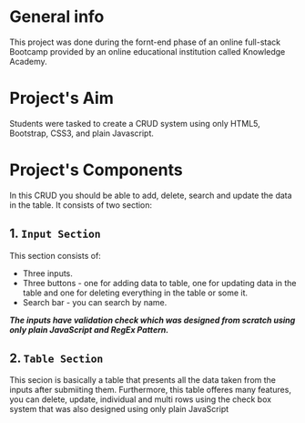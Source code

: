 # General info
This project was done during the fornt-end phase of an online full-stack Bootcamp provided by an online educational institution called Knowledge Academy.
# Project's Aim
Students were tasked to create a CRUD system using only HTML5, Bootstrap, CSS3, and plain Javascript. 
# Project's Components
In this CRUD you should be able to add, delete, search and update the data in the table. It consists of two section:
## 1. `Input Section`
This section consists of:
- Three inputs.
- Three buttons - one for adding data to table, one for updating data in the table and one for deleting everything in the table or some it.
- Search bar - you can search by name.

***The inputs have validation check which was designed from scratch using only plain JavaScript and RegEx Pattern.***
## 2. `Table Section`
This secion is basically a table that presents all the data taken from the inputs after submiiting them. Furthermore, this table offeres many features, you can delete, update, individual and multi rows using the check box system that was also designed using only plain JavaScript
